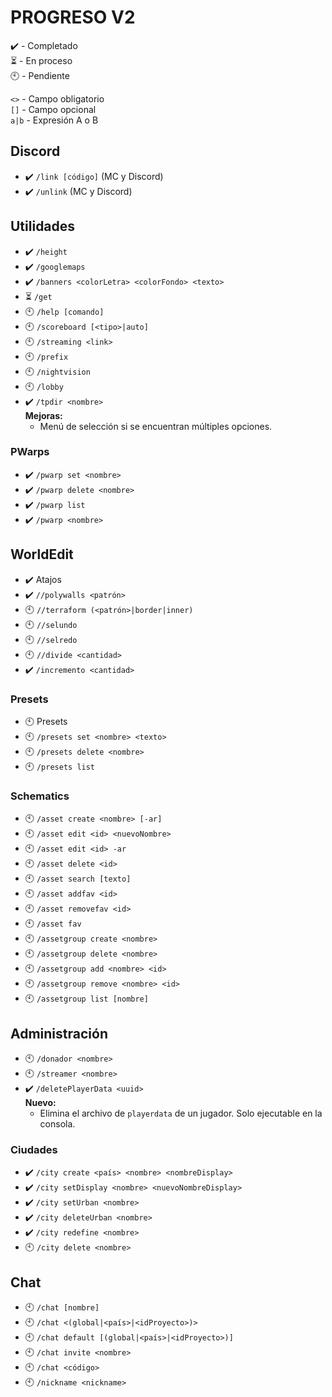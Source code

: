 # PROGRESO V2
✔️ - Completado  
⏳ - En proceso  
🕙 - Pendiente  
  
`<>` - Campo obligatorio  
`[]` - Campo opcional  
`a|b` - Expresión A o B
## Discord
* ✔️ `/link [código]` (MC y Discord)
* ✔️ `/unlink` (MC y Discord)
## Utilidades
* ✔️ `/height`
* ✔️ `/googlemaps`
* ✔️ `/banners <colorLetra> <colorFondo> <texto>`
* ⏳ `/get`
* 🕙 `/help [comando]`
* 🕙 `/scoreboard [<tipo>|auto]`
* 🕙 `/streaming <link>`
* 🕙 `/prefix`
* 🕙 `/nightvision`
* 🕙 `/lobby`
* ✔️ `/tpdir <nombre>`  
  **Mejoras:**
  * Menú de selección si se encuentran múltiples opciones. 
### PWarps
* ✔️ `/pwarp set <nombre>`
* ✔️ `/pwarp delete <nombre>`
* ✔️ `/pwarp list`
* ✔️ `/pwarp <nombre>`
## WorldEdit
* ✔️ Atajos
* ✔️ `//polywalls <patrón>`
* 🕙 `//terraform (<patrón>|border|inner)`
* 🕙 `//selundo`
* 🕙 `//selredo`
* 🕙 `//divide <cantidad>`
* ✔️ `/incremento <cantidad>` 
### Presets
* 🕙 Presets 
* 🕙 `/presets set <nombre> <texto>`
* 🕙 `/presets delete <nombre>`
* 🕙 `/presets list`
### Schematics
* 🕙 `/asset create <nombre> [-ar]`
* 🕙 `/asset edit <id> <nuevoNombre>`
* 🕙 `/asset edit <id> -ar`
* 🕙 `/asset delete <id>`
* 🕙 `/asset search [texto]`
* 🕙 `/asset addfav <id>`
* 🕙 `/asset removefav <id>`
* 🕙 `/asset fav`
* 🕙 `/assetgroup create <nombre>`
* 🕙 `/assetgroup delete <nombre>`
* 🕙 `/assetgroup add <nombre> <id>`
* 🕙 `/assetgroup remove <nombre> <id>`
* 🕙 `/assetgroup list [nombre]`
## Administración
* 🕙 `/donador <nombre>`
* 🕙 `/streamer <nombre>`
* ✔️ `/deletePlayerData <uuid>`  
**Nuevo:**
  * Elimina el archivo de `playerdata` de un jugador. Solo ejecutable en la consola.
### Ciudades
* ✔️ `/city create <país> <nombre> <nombreDisplay>`
* ✔️ `/city setDisplay <nombre> <nuevoNombreDisplay>`
* ✔️ `/city setUrban <nombre>`
* ✔️ `/city deleteUrban <nombre>`
* ✔️ `/city redefine <nombre>`
* 🕙 `/city delete <nombre>`
## Chat
* 🕙 `/chat [nombre]`
* 🕙 `/chat <(global|<país>|<idProyecto>)>`
* 🕙 `/chat default [(global|<país>|<idProyecto>)]`
* 🕙 `/chat invite <nombre>`
* 🕙 `/chat <código>`
* 🕙 `/nickname <nickname>`
